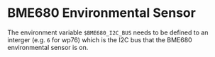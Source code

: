 # BME680 Environmental Sensor

The environment variable `$BME680_I2C_BUS` needs to be defined to an interger (e.g. `6` for wp76)
which is the I2C bus that the BME680 environmental sensor is on.
